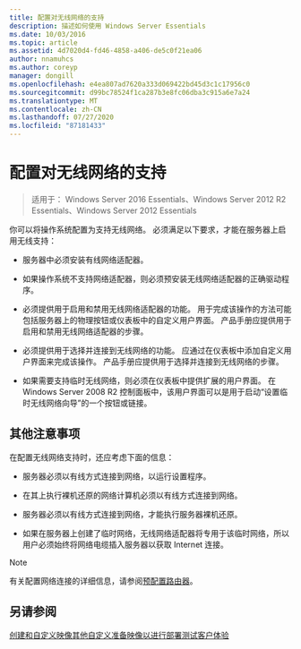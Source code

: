 ```yaml
---
title: 配置对无线网络的支持
description: 描述如何使用 Windows Server Essentials
ms.date: 10/03/2016
ms.topic: article
ms.assetid: 4d7020d4-fd46-4858-a406-de5c0f21ea06
author: nnamuhcs
ms.author: coreyp
manager: dongill
ms.openlocfilehash: e4ea807ad7620a333d069422bd45d3c1c17956c0
ms.sourcegitcommit: d99bc78524f1ca287b3e8fc06dba3c915a6e7a24
ms.translationtype: MT
ms.contentlocale: zh-CN
ms.lasthandoff: 07/27/2020
ms.locfileid: "87181433"
---
```

# <a name="configure-support-for-a-wireless-network"></a>配置对无线网络的支持

>适用于： Windows Server 2016 Essentials、Windows Server 2012 R2 Essentials、Windows Server 2012 Essentials

你可以将操作系统配置为支持无线网络。 必须满足以下要求，才能在服务器上启用无线支持：

-   服务器中必须安装有线网络适配器。

-   如果操作系统不支持网络适配器，则必须预安装无线网络适配器的正确驱动程序。

-   必须提供用于启用和禁用无线网络适配器的功能。 用于完成该操作的方法可能包括服务器上的物理按钮或仪表板中的自定义用户界面。 产品手册应提供用于启用和禁用无线网络适配器的步骤。

-   必须提供用于选择并连接到无线网络的功能。 应通过在仪表板中添加自定义用户界面来完成该操作。 产品手册应提供用于选择并连接到无线网络的步骤。

-   如果需要支持临时无线网络，则必须在仪表板中提供扩展的用户界面。 在 Windows Server 2008 R2 控制面板中，该用户界面可以是用于启动“设置临时无线网络向导”的一个按钮或链接。

## <a name="additional-considerations"></a>其他注意事项
 在配置无线网络支持时，还应考虑下面的信息：

-   服务器必须以有线方式连接到网络，以运行设置程序。

-   在其上执行裸机还原的网络计算机必须以有线方式连接到网络。

-   服务器必须以有线方式连接到网络，才能执行服务器裸机还原。

-   如果在服务器上创建了临时网络，无线网络适配器将专用于该临时网络，所以用户必须始终将网络电缆插入服务器以获取 Internet 连接。

> [!NOTE]
>  有关配置网络连接的详细信息，请参阅[预配置路由器](Preconfiguring-a-Router.md)。

## <a name="see-also"></a>另请参阅
 [创建和自定义映像](Creating-and-Customizing-the-Image.md)[其他自定义](Additional-Customizations.md)[准备映像以进行部署](Preparing-the-Image-for-Deployment.md)[测试客户体验](Testing-the-Customer-Experience.md)